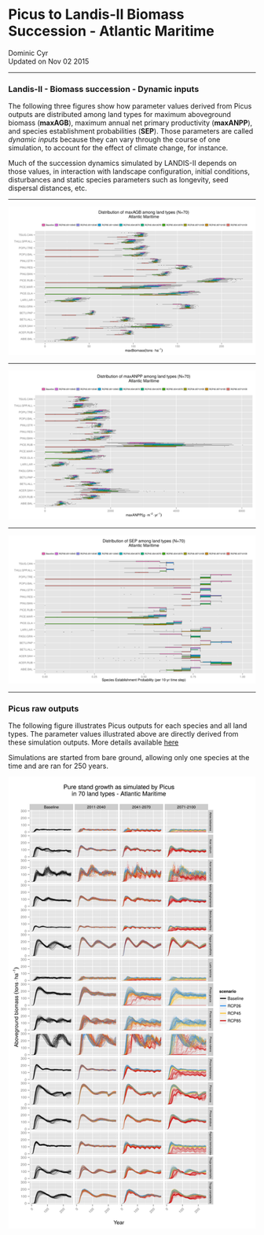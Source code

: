 # Picus to Landis-II Biomass Succession - Atlantic Maritime
Dominic Cyr  
Updated on Nov 02 2015

-------











### Landis-II - Biomass succession - Dynamic inputs

The following three figures show how parameter values derived from Picus outputs are distributed among land types for maximum aboveground biomass (**maxAGB**), maximum annual net primary productivity (**maxANPP**), and species establishment probabilities (**SEP**). Those parameters are called *dynamic inputs* because they can vary through the course of one simulation, to account for the effect of climate change, for instance.

Much of the succession dynamics simulated by LANDIS-II depends on those values, in interaction with landscape configuration, initial conditions, disturbances and static species parameters such as longevity, seed dispersal distances, etc.

-------

![Picus inferred maxAGB](..//figures/ParamDistrib_maxAGB_AM.png)


-------

![Picus inferred maxANPP](..//figures/ParamDistrib_maxANPP_AM.png)


-------

![Picus inferred SEP](..//figures/ParamDistrib_SEP_AM.png)

-------

### Picus raw outputs


The following figure illustrates Picus outputs for each species and all land types. The parameter values illustrated above are directly derived from these simulation outputs. More details available [here](https://github.com/dcyr/PicusToLandisIIBiomassSuccession)


Simulations are started from bare ground, allowing only one species at the time and are ran for 250 years.

![Picus raw outputs](..//figures/picusGrowth_AM.png)

